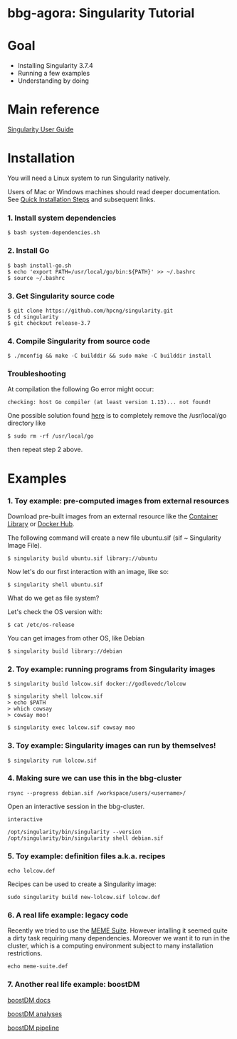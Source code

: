 # bbg-agora: Singularity Tutorial


# Goal

- Installing Singularity 3.7.4
- Running a few examples
- Understanding by doing


# Main reference

[Singularity User Guide](https://sylabs.io/guides/3.7/user-guide/)


# Installation

You will need a Linux system to run Singularity natively.

Users of Mac or Windows machines should read deeper documentation. See [Quick Installation Steps](https://sylabs.io/guides/3.7/user-guide/quick_start.html#quick-installation-steps) and subsequent links.


### 1. Install system dependencies

```
$ bash system-dependencies.sh
```


### 2. Install Go

```
$ bash install-go.sh
$ echo 'export PATH=/usr/local/go/bin:${PATH}' >> ~/.bashrc
$ source ~/.bashrc
```


### 3. Get Singularity source code

```
$ git clone https://github.com/hpcng/singularity.git
$ cd singularity
$ git checkout release-3.7
```


### 4. Compile Singularity from source code

```
$ ./mconfig && make -C builddir && sudo make -C builddir install
```


### Troubleshooting

At compilation the following Go error might occur:

```
checking: host Go compiler (at least version 1.13)... not found!
```

One possible solution found [here](https://github.com/hpcng/singularity/issues/4765) is to completely
remove the /usr/local/go directory like

```
$ sudo rm -rf /usr/local/go
```

then repeat step 2 above.



# Examples


### 1. Toy example: pre-computed images from external resources


Download pre-built images from an external resource like the [Container Library](https://cloud.sylabs.io/library) 
or [Docker Hub](https://hub.docker.com/). 

The following command will create a new file ubuntu.sif (sif ~ Singularity Image File).

```
$ singularity build ubuntu.sif library://ubuntu
```

Now let's do our first interaction with an image, like so:

```
$ singularity shell ubuntu.sif
```

What do we get as file system? 

Let's check the OS version with:

```
$ cat /etc/os-release
```

You can get images from other OS, like Debian

```
$ singularity build library://debian
```


### 2. Toy example: running programs from Singularity images

```
$ singularity build lolcow.sif docker://godlovedc/lolcow
```

```
$ singularity shell lolcow.sif
> echo $PATH
> which cowsay
> cowsay moo!
```

```
$ singularity exec lolcow.sif cowsay moo
```


### 3. Toy example: Singularity images can run by themselves!


```
$ singularity run lolcow.sif
```


### 4. Making sure we can use this in the bbg-cluster

```
rsync --progress debian.sif /workspace/users/<username>/
```

Open an interactive session in the bbg-cluster.

```
interactive
```

```
/opt/singularity/bin/singularity --version
/opt/singularity/bin/singularity shell debian.sif
```


### 5. Toy example: definition files a.k.a. recipes


```
echo lolcow.def
```

Recipes can be used to create a Singularity image:

```
sudo singularity build new-lolcow.sif lolcow.def
```


### 6. A real life example: legacy code


Recently we tried to use the [MEME Suite](https://meme-suite.org/meme/). However intalling it seemed quite a dirty task requiring many dependencies. 
Moreover we want it to run in the cluster, which is a computing environment subject to many installation restrictions.

```
echo meme-suite.def
```

### 7. Another real life example: boostDM


[boostDM docs](https://boostdm.readthedocs.io/en/latest/)

[boostDM analyses](https://github.com/bbglab/boostdm-analyses)

[boostDM pipeline](https://bitbucket.org/bbglab/boostdm/src/release/)
